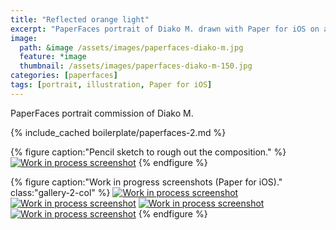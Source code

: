 ```yaml
---
title: "Reflected orange light"
excerpt: "PaperFaces portrait of Diako M. drawn with Paper for iOS on an iPad."
image: 
  path: &image /assets/images/paperfaces-diako-m.jpg 
  feature: *image
  thumbnail: /assets/images/paperfaces-diako-m-150.jpg
categories: [paperfaces]
tags: [portrait, illustration, Paper for iOS]
---
```


PaperFaces portrait commission of Diako M.

{% include_cached boilerplate/paperfaces-2.md %}

{% figure caption:"Pencil sketch to rough out the composition." %}
[![Work in process screenshot](/assets/images/paperfaces-diako-m-process-1-750.jpg)](/assets/images/paperfaces-diako-m-process-1-lg.jpg)
{% endfigure %}

{% figure caption:"Work in progress screenshots (Paper for iOS)." class:"gallery-2-col" %}
[![Work in process screenshot](/assets/images/paperfaces-diako-m-process-2-600.jpg)](/assets/images/paperfaces-diako-m-process-2-lg.jpg)
[![Work in process screenshot](/assets/images/paperfaces-diako-m-process-3-600.jpg)](/assets/images/paperfaces-diako-m-process-3-lg.jpg)
[![Work in process screenshot](/assets/images/paperfaces-diako-m-process-4-600.jpg)](/assets/images/paperfaces-diako-m-process-4-lg.jpg)
[![Work in process screenshot](/assets/images/paperfaces-diako-m-process-5-600.jpg)](/assets/images/paperfaces-diako-m-process-5-lg.jpg)
{% endfigure %}
